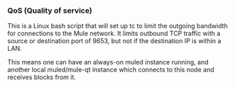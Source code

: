### QoS (Quality of service) ###

This is a Linux bash script that will set up tc to limit the outgoing bandwidth for connections to the Mule network. It limits outbound TCP traffic with a source or destination port of 9653, but not if the destination IP is within a LAN.

This means one can have an always-on muled instance running, and another local muled/mule-qt instance which connects to this node and receives blocks from it.

